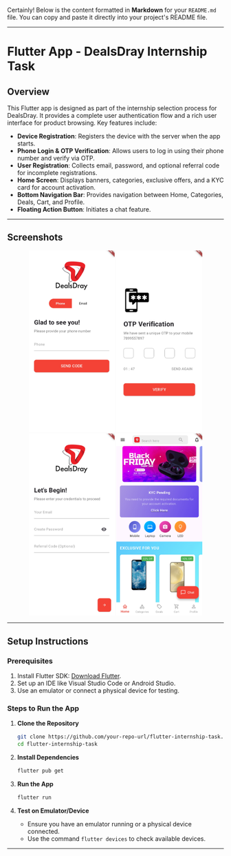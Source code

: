 Certainly! Below is the content formatted in **Markdown** for your `README.md` file. You can copy and paste it directly into your project's README file.

---

# Flutter App - DealsDray Internship Task

## Overview
This Flutter app is designed as part of the internship selection process for DealsDray. It provides a complete user authentication flow and a rich user interface for product browsing. Key features include:

- **Device Registration**: Registers the device with the server when the app starts.
- **Phone Login & OTP Verification**: Allows users to log in using their phone number and verify via OTP.
- **User Registration**: Collects email, password, and optional referral code for incomplete registrations.
- **Home Screen**: Displays banners, categories, exclusive offers, and a KYC card for account activation.
- **Bottom Navigation Bar**: Provides navigation between Home, Categories, Deals, Cart, and Profile.
- **Floating Action Button**: Initiates a chat feature.

---

## Screenshots

<p align="center">
  <img src="screenshots/loginscreen.jpg" width="200">
  <img src="screenshots/otpscrren.jpg" width="200">
  <img src="screenshots/registerscreen.jpg" width="200">
  <img src="screenshots/homescreen.jpg" width="200">
</p>


---



## Setup Instructions

### Prerequisites
1. Install Flutter SDK: [Download Flutter](https://flutter.dev/docs/get-started/install).
2. Set up an IDE like Visual Studio Code or Android Studio.
3. Use an emulator or connect a physical device for testing.

### Steps to Run the App
1. **Clone the Repository**
   ```bash
   git clone https://github.com/your-repo-url/flutter-internship-task.git
   cd flutter-internship-task
   ```

2. **Install Dependencies**
   ```bash
   flutter pub get
   ```

3. **Run the App**
   ```bash
   flutter run
   ```

4. **Test on Emulator/Device**
   - Ensure you have an emulator running or a physical device connected.
   - Use the command `flutter devices` to check available devices.

---
